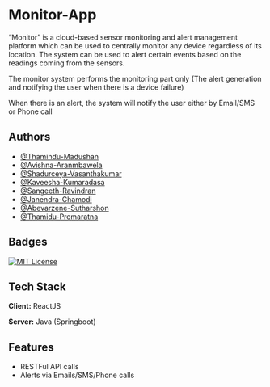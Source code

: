 
# Monitor-App

“Monitor” is a cloud-based sensor monitoring and alert management platform which can be used to centrally monitor any device regardless of its location. The system can be used to alert certain events based on the readings coming from the sensors.

The monitor system performs the monitoring part only (The alert generation and notifying the user when there is a device failure)

When there is an alert, the system will notify the user either by Email/SMS or Phone call



## Authors

- [@Thamindu-Madushan](https://github.com/ThaminduMadhushan)
- [@Avishna-Aranmbawela](https://github.com/Avishna-00)
- [@Shadurceya-Vasanthakumar](https://github.com/ShadurceyaVasanthakumar)
- [@Kaveesha-Kumaradasa](https://github.com/Kaveesha-Kumaradasa)
- [@Sangeeth-Ravindran](https://github.com/SavitarA2466)
- [@Janendra-Chamodi](https://github.com/Janendra2001)
- [@Abevarzene-Sutharshon](https://github.com/SAbe2466)
- [@Thamidu-Premaratna](https://github.com/Thamidu-Premaratna)



## Badges

[![MIT License](https://img.shields.io/badge/License-MIT-green.svg)](https://choosealicense.com/licenses/mit/)



## Tech Stack

**Client:** ReactJS

**Server:** Java (Springboot)


## Features

- RESTFul API calls
- Alerts via Emails/SMS/Phone calls

